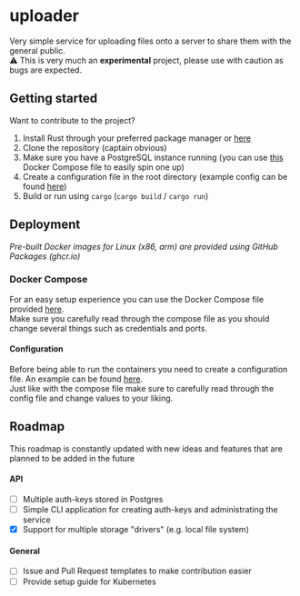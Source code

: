# uploader

Very simple service for uploading files onto a server to share them with the general public.<br>
⚠️ This is very much an **experimental** project, please use with caution as bugs are expected.

## Getting started
Want to contribute to the project?

1. Install Rust through your preferred package manager or [here](https://rustup.rs/)
2. Clone the repository (captain obvious)
3. Make sure you have a PostgreSQL instance running (you can use [this](docker/development/docker-compose.yml) Docker Compose file to easily spin one up)
4. Create a configuration file in the root directory (example config can be found [here](docker/production/Rocketr.toml))
5. Build or run using `cargo` (`cargo build` / `cargo run`)

## Deployment 
*Pre-built Docker images for Linux (x86, arm) are provided using GitHub Packages (ghcr.io)*

### Docker Compose
For an easy setup experience you can use the Docker Compose file provided [here](docker/production/docker-compose.yml).<br>
Make sure you carefully read through the compose file as you should change several things such as credentials and ports.<br>

#### Configuration
Before being able to run the containers you need to create a configuration file. An example can be found [here](docker/production/Rocket.toml).<br>
Just like with the compose file make sure to carefully read through the config file and change values to your liking.


## Roadmap
This roadmap is constantly updated with new ideas and features that are planned to be added in the future

#### API
- [ ] Multiple auth-keys stored in Postgres
- [ ] Simple CLI application for creating auth-keys and administrating the service
- [x] Support for multiple storage "drivers" (e.g. local file system)

#### General
- [ ] Issue and Pull Request templates to make contribution easier
- [ ] Provide setup guide for Kubernetes
